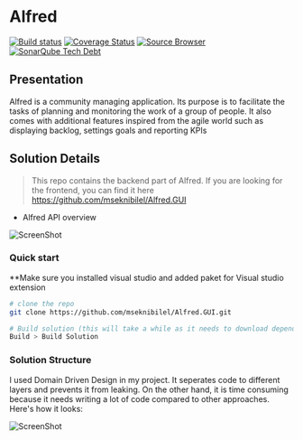 # Alfred 
[![Build status](https://ci.appveyor.com/api/projects/status/ol7r703e1rmagn44?svg=true)](https://ci.appveyor.com/project/mseknibilel/alfred)
[![Coverage Status](https://coveralls.io/repos/github/mseknibilel/Alfred/badge.svg?branch=master)](https://coveralls.io/github/mseknibilel/Alfred?branch=master)
[![Source Browser](https://img.shields.io/badge/Browse-Source-green.svg)](http://sourcebrowser.io/Browse/mseknibilel/Alfred)
[![SonarQube Tech Debt](https://img.shields.io/sonar/http/sonar.qatools.ru/ru.yandex.qatools.allure:allure-core/tech_debt.svg)](https://sonarqube.com/dashboard/index/1191532)

Presentation
-----------------

Alfred is a community managing application. Its purpose is to facilitate the tasks of planning and monitoring the work of a group of people. It also comes with additional features inspired from the agile world such as displaying backlog, settings goals and reporting KPIs

Solution Details
-----------------

> This repo contains the backend part of Alfred. If you are looking for the frontend, you can find it here https://github.com/mseknibilel/Alfred.GUI

* Alfred API overview

![ScreenShot](http://i.imgur.com/HdCIVdb.png)

### Quick start
**Make sure you installed visual studio and added paket for Visual studio extension

```bash
# clone the repo
git clone https://github.com/mseknibilel/Alfred.GUI.git

# Build solution (this will take a while as it needs to download dependencies)
Build > Build Solution
```

### Solution Structure
I used Domain Driven Design in my project. It seperates code to different layers and prevents it from leaking. On the other hand, it is time consuming because it needs writing a lot of code compared to other approaches. Here's how it looks:

![ScreenShot](http://i.imgur.com/CrLpzsm.png)
